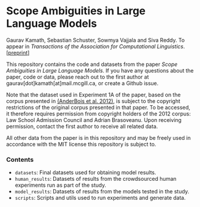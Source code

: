 # Scope Ambiguities in Large Language Models
Gaurav Kamath, Sebastian Schuster, Sowmya Vajjala and Siva Reddy.
To appear in _Transactions of the Association for Computational Linguistics_. [[preprint]](link_to_archive)

This repository contains the code and datasets from the paper _Scope Ambiguities in Large Language Models_. 
If you have any questions about the paper, code or data, please reach out to the first author at gaurav[dot]kamath[at]mail.mcgill.ca, or create a Github issue.

Note that the dataset used in Experiment 1A of the paper, based on the corpus presented in [(AnderBois et al. 2012)](https://ojs.ub.uni-konstanz.de/sub/index.php/sub/article/download/407/340), is subject to the copyright restrictions of the original corpus presented in that paper. 
To be accessed, it therefore requires permission from copyright holders of the 2012 corpus: Law School Admission Council and Adrian Brasoveanu.
Upon receiving permission, contact the first author to receive all related data.

All other data from the paper is in this repository and may be freely used in accordance with the MIT license this repository is subject to.

### Contents
  * `datasets`: Final datasets used for obtaining model results.
  * `human_results`: Datasets of results from the crowdsourced human experiments run as part of the study.
  * `model_results`: Datasets of results from the models tested in the study.
  * `scripts`: Scripts and utils used to run experiments and generate data.
